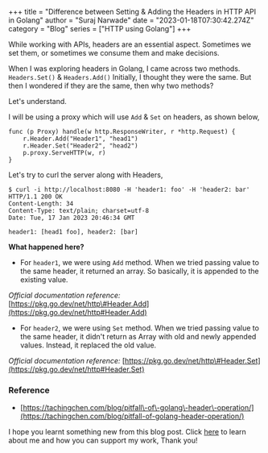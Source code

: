 +++
title = "Difference between Setting & Adding the Headers in HTTP API in Golang"
author = "Suraj Narwade"
date = "2023-01-18T07:30:42.274Z"
category = "Blog"
series = ["HTTP using Golang"]
+++

While working with APIs, headers are an essential aspect. Sometimes we set them, or sometimes we consume them and make decisions.


When I was exploring headers in Golang, I came across two methods. `Headers.Set()` \& `Headers.Add()` Initially, I thought they were the same. But then I wondered if they are the same, then why two methods?


Let's understand.


I will be using a proxy which will use `Add` \& `Set` on headers, as shown below,



```
func (p Proxy) handle(w http.ResponseWriter, r *http.Request) {
    r.Header.Add("Header1", "head1")
    r.Header.Set("Header2", "head2")
    p.proxy.ServeHTTP(w, r)
}

```

Let's try to curl the server along with Headers,



```
$ curl -i http://localhost:8080 -H 'header1: foo' -H 'header2: bar'
HTTP/1.1 200 OK
Content-Length: 34
Content-Type: text/plain; charset=utf-8
Date: Tue, 17 Jan 2023 20:46:34 GMT

header1: [head1 foo], header2: [bar]

```

**What happened here?**


* For `header1`, we were using `Add` method. When we tried passing value to the same header, it returned an array. So basically, it is appended to the existing value.


 *Official documentation reference:* [https://pkg.go.dev/net/http\#Header.Add](https://pkg.go.dev/net/http#Header.Add)
* For `header2`, we were using `Set` method. When we tried passing value to the same header, it didn't return as Array with old and newly appended values. Instead, it replaced the old value.


 *Official documentation reference:* [https://pkg.go.dev/net/http\#Header.Set](https://pkg.go.dev/net/http#Header.Set)


### Reference


* [https://tachingchen.com/blog/pitfall\-of\-golang\-header\-operation/](https://tachingchen.com/blog/pitfall-of-golang-header-operation/)


I hope you learnt something new from this blog post. Click [here](https://surajincloud.com/about) to learn about me and how you can support my work, Thank you!


